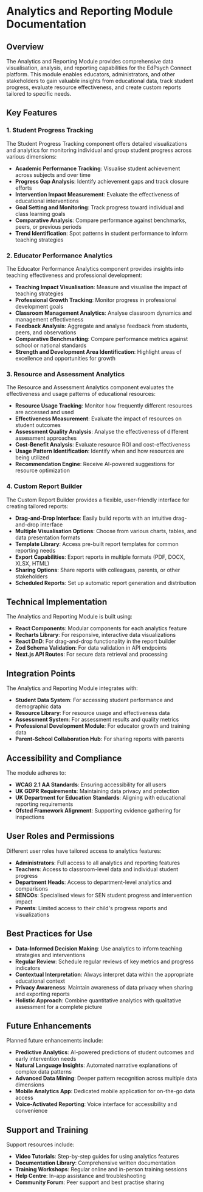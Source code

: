 # Analytics and Reporting Module Documentation

## Overview

The Analytics and Reporting Module provides comprehensive data visualisation, analysis, and reporting capabilities for the EdPsych Connect platform. This module enables educators, administrators, and other stakeholders to gain valuable insights from educational data, track student progress, evaluate resource effectiveness, and create custom reports tailored to specific needs.

## Key Features

### 1. Student Progress Tracking

The Student Progress Tracking component offers detailed visualizations and analytics for monitoring individual and group student progress across various dimensions:

- **Academic Performance Tracking**: Visualise student achievement across subjects and over time
- **Progress Gap Analysis**: Identify achievement gaps and track closure efforts
- **Intervention Impact Measurement**: Evaluate the effectiveness of educational interventions
- **Goal Setting and Monitoring**: Track progress toward individual and class learning goals
- **Comparative Analysis**: Compare performance against benchmarks, peers, or previous periods
- **Trend Identification**: Spot patterns in student performance to inform teaching strategies

### 2. Educator Performance Analytics

The Educator Performance Analytics component provides insights into teaching effectiveness and professional development:

- **Teaching Impact Visualisation**: Measure and visualise the impact of teaching strategies
- **Professional Growth Tracking**: Monitor progress in professional development goals
- **Classroom Management Analytics**: Analyse classroom dynamics and management effectiveness
- **Feedback Analysis**: Aggregate and analyse feedback from students, peers, and observations
- **Comparative Benchmarking**: Compare performance metrics against school or national standards
- **Strength and Development Area Identification**: Highlight areas of excellence and opportunities for growth

### 3. Resource and Assessment Analytics

The Resource and Assessment Analytics component evaluates the effectiveness and usage patterns of educational resources:

- **Resource Usage Tracking**: Monitor how frequently different resources are accessed and used
- **Effectiveness Measurement**: Evaluate the impact of resources on student outcomes
- **Assessment Quality Analysis**: Analyse the effectiveness of different assessment approaches
- **Cost-Benefit Analysis**: Evaluate resource ROI and cost-effectiveness
- **Usage Pattern Identification**: Identify when and how resources are being utilized
- **Recommendation Engine**: Receive AI-powered suggestions for resource optimization

### 4. Custom Report Builder

The Custom Report Builder provides a flexible, user-friendly interface for creating tailored reports:

- **Drag-and-Drop Interface**: Easily build reports with an intuitive drag-and-drop interface
- **Multiple Visualisation Options**: Choose from various charts, tables, and data presentation formats
- **Template Library**: Access pre-built report templates for common reporting needs
- **Export Capabilities**: Export reports in multiple formats (PDF, DOCX, XLSX, HTML)
- **Sharing Options**: Share reports with colleagues, parents, or other stakeholders
- **Scheduled Reports**: Set up automatic report generation and distribution

## Technical Implementation

The Analytics and Reporting Module is built using:

- **React Components**: Modular components for each analytics feature
- **Recharts Library**: For responsive, interactive data visualizations
- **React DnD**: For drag-and-drop functionality in the report builder
- **Zod Schema Validation**: For data validation in API endpoints
- **Next.js API Routes**: For secure data retrieval and processing

## Integration Points

The Analytics and Reporting Module integrates with:

- **Student Data System**: For accessing student performance and demographic data
- **Resource Library**: For resource usage and effectiveness data
- **Assessment System**: For assessment results and quality metrics
- **Professional Development Module**: For educator growth and training data
- **Parent-School Collaboration Hub**: For sharing reports with parents

## Accessibility and Compliance

The module adheres to:

- **WCAG 2.1 AA Standards**: Ensuring accessibility for all users
- **UK GDPR Requirements**: Maintaining data privacy and protection
- **UK Department for Education Standards**: Aligning with educational reporting requirements
- **Ofsted Framework Alignment**: Supporting evidence gathering for inspections

## User Roles and Permissions

Different user roles have tailored access to analytics features:

- **Administrators**: Full access to all analytics and reporting features
- **Teachers**: Access to classroom-level data and individual student progress
- **Department Heads**: Access to department-level analytics and comparisons
- **SENCOs**: Specialised views for SEN student progress and intervention impact
- **Parents**: Limited access to their child's progress reports and visualizations

## Best Practices for Use

- **Data-Informed Decision Making**: Use analytics to inform teaching strategies and interventions
- **Regular Review**: Schedule regular reviews of key metrics and progress indicators
- **Contextual Interpretation**: Always interpret data within the appropriate educational context
- **Privacy Awareness**: Maintain awareness of data privacy when sharing and exporting reports
- **Holistic Approach**: Combine quantitative analytics with qualitative assessment for a complete picture

## Future Enhancements

Planned future enhancements include:

- **Predictive Analytics**: AI-powered predictions of student outcomes and early intervention needs
- **Natural Language Insights**: Automated narrative explanations of complex data patterns
- **Advanced Data Mining**: Deeper pattern recognition across multiple data dimensions
- **Mobile Analytics App**: Dedicated mobile application for on-the-go data access
- **Voice-Activated Reporting**: Voice interface for accessibility and convenience

## Support and Training

Support resources include:

- **Video Tutorials**: Step-by-step guides for using analytics features
- **Documentation Library**: Comprehensive written documentation
- **Training Workshops**: Regular online and in-person training sessions
- **Help Centre**: In-app assistance and troubleshooting
- **Community Forum**: Peer support and best practise sharing
